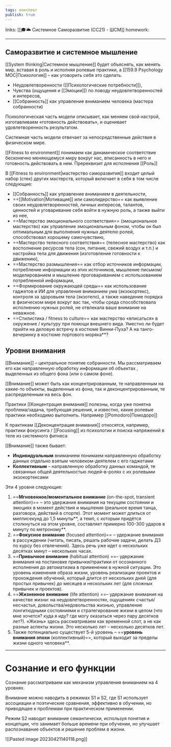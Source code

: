 ```yaml
---
tags: конспект
publish: true
---
```

links: [[🎓🌥️ Системное Саморазвитие (СС21) - ШСМ]]
homework: 

---

## Саморазвитие и системное мышление

[[System thinking|Системное мышление]] будет объяснять, как менять мир, вставая в роль и исполняя ролевые практики, а [[159.9 Psychology MOC|Психология]] – как уговорить себя это сделать.


- Неудовлетворенности ([[Психологические потребности]]), 
- Чувства (ощущения и [[Эмоции]]) по поводу неудовлетворенностей и интересов, 
- [[Собранность]] как управление вниманием человека (мастера собранности)

Психологическая часть модели описывает, как меняем свой настрой, изготавливаем «готовность действовать», и оценивает удовлетворенность результатом.

Системная часть модели отвечает за непосредственные действия в физическом мире. 

[[Fitness to environment]] понимаем как динамическое соответствие бесконечно меняющемуся миру вокруг нас, вписанность в него и готовность действовать в нем. Пререквизит для исполнения [[Роль]]



В [[Fitness to environment|мастерство саморазвития]]  входит целый набор (стек) других мастерств, который включает в себя в том числе следующие:
- [[Собранность]] как управление вниманием в деятельности,
- ==[[Motivation|Мотивация]] или самолидерство== как выявление своих неудовлетворенностей, личных интересов, талантов, ценностей и уговаривание себя войти в нужную роль, а также выйти из нее,
- ==Мастерство эмоционального соответствия== (эмоциональное мастерство) как управление эмоциональным фоном, чтобы он был оптимальным для выполнения нужных деятелю ролей, способствовал хорошему самочувствию,
- ==Мастерство телесного соответствия== (телесное мастерство) как восполнение ресурсов тела (сон, питание, свежий воздух и т.п.) и настройка тела для движения (изготовление готовности к движению),
- ==Мастерство размышления== как отбор источников информации, потребление информации из этих источников, мышление письмом/моделированием и мышление проговариванием с использованием потребленной информации,
- ==Формирование окружающей среды== как использование гаджетов и ИИ для управления вниманием ума (экзокортекс), контроля за здоровьем тела (экзотело), а также наведение порядка в физическом мире вокруг вас так, чтобы среда способствовала исполнению нужных ролей, не отвлекала ваше внимание на неважное.
- ==Стилистика / fitness to culture== как мастерство «вписаться» в окружение / культуру при помощи внешнего вида. Уместно ли будет прийти на деловую встречу в костюме Винни-Пуха? А на танго-вечеринку в костюме портового моряка**?


## Уровни внимания

[[Внимание]] – центральное понятие собранности. Мы рассматриваем его как направленную обработку информации об объектах , выделенных из общего фона (или о самом фоне).

[[Внимание]] может быть как концентрированным, те направленным на какие-то объекты, выделенные из фона, так и деконцентрированным, те распределенным на весь фон.

Практики [[Концентрация внимания]] полезны, когда уже понятна проблема/задача, требующая решения, и известно, какие ролевые практики необходимо выполнить. Например [[Pomodoro|Помодоро]]

К практикам [[Деконцентрация внимания]] относятся, например, практики фокусинга / [[Focusing]]  из психологии и поиска напряжений в теле из системного фитнеса

[[Внимание]] также бывает: 
- **Индивидуальным** вниманием понимаем направленную обработку данных отдельно взятым человеком-деятелем с его гаджетами
- **Коллективным** – направленную обработку данных командой, те связанных общей деятельностью людей-в-ролях с их ролевыми экзокортексами

Эти 4 уровня следующие:
1.  ==**Мгновенное/моментальное внимание** (on-the-spot, transient attention)== – это удержание внимания на текущем состоянии и эмоциях в момент действия и мышления (реальное время танца, разговора, действий в спорте). Этот момент может длиться от миллисекунд до 1,5 минуты**, а темп, с которым придётся столкнуться на этом уровне, составляет примерно 100-300 ударов в минуту по метроному**.
2.  ==**Фокусное внимание** (focused attention)== – удержание внимания в рассуждении (читать, писать, решать рабочие задачи, делать ДЗ по курсу без отвлечений). Здесь речь уже идет о нескольких десятках минут – нескольких часах.
3.  ==**Привычное внимание** (habitual attention) ==– удержание внимания на постановке привычки/практики от осознанного исполнения до автоматизма в применении в нужной ситуации. Это уровень изменения образа жизни, уровень реализации проектов и прохождения обучений, который длится от нескольких дней (для простых привычек) до месяцев и нескольких лет (для сложных привычек и проектов).
4.  ==**Жизненное внимание** (life attention) ==– удержание внимания на качестве жизни: на неудовлетворенностях, ощущениях счастья/несчастья, довольства/недовольства жизнью, управление лонгитюдными состояниями и стратегирование жизни в целом (что мне хочется? куда я иду? где могу оказаться через пару десятков лет?). «Жизнь» здесь рассматриваем как временной слот, а не как разные аспекты жизни. Это несколько лет – несколько десятков лет.
5.  Также потенциально существует 5-й уровень – ==**уровень внимания эпохи** (коллективный)==, который выходит за пределы жизни одного человека**.

---

# Сознание и его функции

Сознание рассматриваем как механизм управления вниманием на 4 уровнях.

Внимание можно наводить в режимах S1 и S2, где S1 использует ассоциации и поэтические сравнения, эффективно в обучении, но приводящее к проблемам при практическом применении.

Режим S2 наводит внимание семантически, используя понятия и концепции, что занимает больше времени при обучении, но улучшает распознавание объектов и решение проблем в жизни.

![[Pasted image 20230421140118.png]]